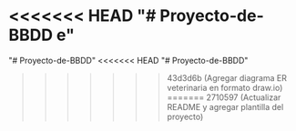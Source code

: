 <<<<<<< HEAD
"# Proyecto-de-BBDD e" 
=======
"# Proyecto-de-BBDD" 
<<<<<<< HEAD
"# Proyecto-de-BBDD" 
>>>>>>> 43d3d6b (Agregar diagrama ER veterinaria en formato draw.io)
=======
>>>>>>> 2710597 (Actualizar README y agregar plantilla del proyecto)
